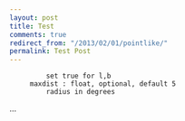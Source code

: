 ```yaml
---
layout: post
title: Test
comments: true
redirect_from: "/2013/02/01/pointlike/"
permalink: Test Post
---
```



             set true for l,b
         maxdist : float, optional, default 5
             radius in degrees
...


